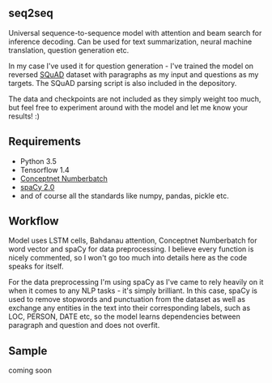 ## seq2seq

Universal sequence-to-sequence model with attention and beam search for inference decoding. Can be used for text summarization, 
neural machine translation, question generation etc. 

In my case I've used it for question generation - I've trained the model on reversed [SQuAD](https://rajpurkar.github.io/SQuAD-explorer/)
dataset with paragraphs as my input and questions as my targets. The SQuAD parsing script is also included in the depository. 

The data and checkpoints are not included as they simply weight too much, but feel free to experiment around with the model and let me know
your results! :) 

## Requirements

- Python 3.5
- Tensorflow 1.4
- [Conceptnet Numberbatch](https://github.com/commonsense/conceptnet-numberbatch)
- [spaCy 2.0](https://spacy.io/)
- and of course all the standards like numpy, pandas, pickle etc.

## Workflow

Model uses LSTM cells, Bahdanau attention, Conceptnet Numberbatch for word vector and spaCy for data preprocessing. I believe every function
is nicely commented, so I won't go too much into details here as the code speaks for itself.

For the data preprocessing I'm using spaCy as I've came to rely heavily on it when it comes to any NLP tasks - it's simply brilliant.
In this case, spaCy is used to remove stopwords and punctuation from the dataset as well as exchange any entities in the text into their 
corresponding labels, such as LOC, PERSON, DATE etc, so the model learns dependencies between paragraph and question and does not overfit.

## Sample

coming soon
